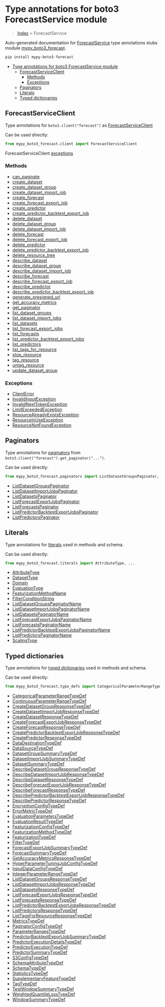 # Type annotations for boto3 ForecastService module

> [Index](..) > ForecastService

Auto-generated documentation for
[ForecastService](https://boto3.amazonaws.com/v1/documentation/api/latest/reference/services/forecast.html#ForecastService)
type annotations stubs module
[mypy_boto3_forecast](https://pypi.org/project/mypy-boto3-forecast/).

```bash
pip install mypy-boto3-forecast
```

- [Type annotations for boto3 ForecastService module](#type-annotations-for-boto3-forecastservice-module)
  - [ForecastServiceClient](#forecastserviceclient)
    - [Methods](#methods)
    - [Exceptions](#exceptions)
  - [Paginators](#paginators)
  - [Literals](#literals)
  - [Typed dictionaries](#typed-dictionaries)

## ForecastServiceClient

Type annotations for `boto3.client("forecast")` as
[ForecastServiceClient](./client.md)

Can be used directly:

```python
from mypy_boto3_forecast.client import ForecastServiceClient
```

ForecastServiceClient [exceptions](./client.md#exceptions)

### Methods

- [can_paginate](./client.md#can-paginate)
- [create_dataset](./client.md#create-dataset)
- [create_dataset_group](./client.md#create-dataset-group)
- [create_dataset_import_job](./client.md#create-dataset-import-job)
- [create_forecast](./client.md#create-forecast)
- [create_forecast_export_job](./client.md#create-forecast-export-job)
- [create_predictor](./client.md#create-predictor)
- [create_predictor_backtest_export_job](./client.md#create-predictor-backtest-export-job)
- [delete_dataset](./client.md#delete-dataset)
- [delete_dataset_group](./client.md#delete-dataset-group)
- [delete_dataset_import_job](./client.md#delete-dataset-import-job)
- [delete_forecast](./client.md#delete-forecast)
- [delete_forecast_export_job](./client.md#delete-forecast-export-job)
- [delete_predictor](./client.md#delete-predictor)
- [delete_predictor_backtest_export_job](./client.md#delete-predictor-backtest-export-job)
- [delete_resource_tree](./client.md#delete-resource-tree)
- [describe_dataset](./client.md#describe-dataset)
- [describe_dataset_group](./client.md#describe-dataset-group)
- [describe_dataset_import_job](./client.md#describe-dataset-import-job)
- [describe_forecast](./client.md#describe-forecast)
- [describe_forecast_export_job](./client.md#describe-forecast-export-job)
- [describe_predictor](./client.md#describe-predictor)
- [describe_predictor_backtest_export_job](./client.md#describe-predictor-backtest-export-job)
- [generate_presigned_url](./client.md#generate-presigned-url)
- [get_accuracy_metrics](./client.md#get-accuracy-metrics)
- [get_paginator](./client.md#get-paginator)
- [list_dataset_groups](./client.md#list-dataset-groups)
- [list_dataset_import_jobs](./client.md#list-dataset-import-jobs)
- [list_datasets](./client.md#list-datasets)
- [list_forecast_export_jobs](./client.md#list-forecast-export-jobs)
- [list_forecasts](./client.md#list-forecasts)
- [list_predictor_backtest_export_jobs](./client.md#list-predictor-backtest-export-jobs)
- [list_predictors](./client.md#list-predictors)
- [list_tags_for_resource](./client.md#list-tags-for-resource)
- [stop_resource](./client.md#stop-resource)
- [tag_resource](./client.md#tag-resource)
- [untag_resource](./client.md#untag-resource)
- [update_dataset_group](./client.md#update-dataset-group)

### Exceptions

- [ClientError](./client.md#clienterror)
- [InvalidInputException](./client.md#invalidinputexception)
- [InvalidNextTokenException](./client.md#invalidnexttokenexception)
- [LimitExceededException](./client.md#limitexceededexception)
- [ResourceAlreadyExistsException](./client.md#resourcealreadyexistsexception)
- [ResourceInUseException](./client.md#resourceinuseexception)
- [ResourceNotFoundException](./client.md#resourcenotfoundexception)

## Paginators

Type annotations for [paginators](./paginators.md) from
`boto3.client("forecast").get_paginator("...")`.

Can be used directly:

```python
from mypy_boto3_forecast.paginators import ListDatasetGroupsPaginator, ...
```

- [ListDatasetGroupsPaginator](./paginators.md#listdatasetgroupspaginator)
- [ListDatasetImportJobsPaginator](./paginators.md#listdatasetimportjobspaginator)
- [ListDatasetsPaginator](./paginators.md#listdatasetspaginator)
- [ListForecastExportJobsPaginator](./paginators.md#listforecastexportjobspaginator)
- [ListForecastsPaginator](./paginators.md#listforecastspaginator)
- [ListPredictorBacktestExportJobsPaginator](./paginators.md#listpredictorbacktestexportjobspaginator)
- [ListPredictorsPaginator](./paginators.md#listpredictorspaginator)

## Literals

Type annotations for [literals](./literals.md) used in methods and schema.

Can be used directly:

```python
from mypy_boto3_forecast.literals import AttributeType, ...
```

- [AttributeType](./literals.md#attributetype)
- [DatasetType](./literals.md#datasettype)
- [Domain](./literals.md#domain)
- [EvaluationType](./literals.md#evaluationtype)
- [FeaturizationMethodName](./literals.md#featurizationmethodname)
- [FilterConditionString](./literals.md#filterconditionstring)
- [ListDatasetGroupsPaginatorName](./literals.md#listdatasetgroupspaginatorname)
- [ListDatasetImportJobsPaginatorName](./literals.md#listdatasetimportjobspaginatorname)
- [ListDatasetsPaginatorName](./literals.md#listdatasetspaginatorname)
- [ListForecastExportJobsPaginatorName](./literals.md#listforecastexportjobspaginatorname)
- [ListForecastsPaginatorName](./literals.md#listforecastspaginatorname)
- [ListPredictorBacktestExportJobsPaginatorName](./literals.md#listpredictorbacktestexportjobspaginatorname)
- [ListPredictorsPaginatorName](./literals.md#listpredictorspaginatorname)
- [ScalingType](./literals.md#scalingtype)

## Typed dictionaries

Type annotations for [typed dictionaries](./type_defs.md) used in methods and
schema.

Can be used directly:

```python
from mypy_boto3_forecast.type_defs import CategoricalParameterRangeTypeDef, ...
```

- [CategoricalParameterRangeTypeDef](./type_defs.md#categoricalparameterrangetypedef)
- [ContinuousParameterRangeTypeDef](./type_defs.md#continuousparameterrangetypedef)
- [CreateDatasetGroupResponseTypeDef](./type_defs.md#createdatasetgroupresponsetypedef)
- [CreateDatasetImportJobResponseTypeDef](./type_defs.md#createdatasetimportjobresponsetypedef)
- [CreateDatasetResponseTypeDef](./type_defs.md#createdatasetresponsetypedef)
- [CreateForecastExportJobResponseTypeDef](./type_defs.md#createforecastexportjobresponsetypedef)
- [CreateForecastResponseTypeDef](./type_defs.md#createforecastresponsetypedef)
- [CreatePredictorBacktestExportJobResponseTypeDef](./type_defs.md#createpredictorbacktestexportjobresponsetypedef)
- [CreatePredictorResponseTypeDef](./type_defs.md#createpredictorresponsetypedef)
- [DataDestinationTypeDef](./type_defs.md#datadestinationtypedef)
- [DataSourceTypeDef](./type_defs.md#datasourcetypedef)
- [DatasetGroupSummaryTypeDef](./type_defs.md#datasetgroupsummarytypedef)
- [DatasetImportJobSummaryTypeDef](./type_defs.md#datasetimportjobsummarytypedef)
- [DatasetSummaryTypeDef](./type_defs.md#datasetsummarytypedef)
- [DescribeDatasetGroupResponseTypeDef](./type_defs.md#describedatasetgroupresponsetypedef)
- [DescribeDatasetImportJobResponseTypeDef](./type_defs.md#describedatasetimportjobresponsetypedef)
- [DescribeDatasetResponseTypeDef](./type_defs.md#describedatasetresponsetypedef)
- [DescribeForecastExportJobResponseTypeDef](./type_defs.md#describeforecastexportjobresponsetypedef)
- [DescribeForecastResponseTypeDef](./type_defs.md#describeforecastresponsetypedef)
- [DescribePredictorBacktestExportJobResponseTypeDef](./type_defs.md#describepredictorbacktestexportjobresponsetypedef)
- [DescribePredictorResponseTypeDef](./type_defs.md#describepredictorresponsetypedef)
- [EncryptionConfigTypeDef](./type_defs.md#encryptionconfigtypedef)
- [ErrorMetricTypeDef](./type_defs.md#errormetrictypedef)
- [EvaluationParametersTypeDef](./type_defs.md#evaluationparameterstypedef)
- [EvaluationResultTypeDef](./type_defs.md#evaluationresulttypedef)
- [FeaturizationConfigTypeDef](./type_defs.md#featurizationconfigtypedef)
- [FeaturizationMethodTypeDef](./type_defs.md#featurizationmethodtypedef)
- [FeaturizationTypeDef](./type_defs.md#featurizationtypedef)
- [FilterTypeDef](./type_defs.md#filtertypedef)
- [ForecastExportJobSummaryTypeDef](./type_defs.md#forecastexportjobsummarytypedef)
- [ForecastSummaryTypeDef](./type_defs.md#forecastsummarytypedef)
- [GetAccuracyMetricsResponseTypeDef](./type_defs.md#getaccuracymetricsresponsetypedef)
- [HyperParameterTuningJobConfigTypeDef](./type_defs.md#hyperparametertuningjobconfigtypedef)
- [InputDataConfigTypeDef](./type_defs.md#inputdataconfigtypedef)
- [IntegerParameterRangeTypeDef](./type_defs.md#integerparameterrangetypedef)
- [ListDatasetGroupsResponseTypeDef](./type_defs.md#listdatasetgroupsresponsetypedef)
- [ListDatasetImportJobsResponseTypeDef](./type_defs.md#listdatasetimportjobsresponsetypedef)
- [ListDatasetsResponseTypeDef](./type_defs.md#listdatasetsresponsetypedef)
- [ListForecastExportJobsResponseTypeDef](./type_defs.md#listforecastexportjobsresponsetypedef)
- [ListForecastsResponseTypeDef](./type_defs.md#listforecastsresponsetypedef)
- [ListPredictorBacktestExportJobsResponseTypeDef](./type_defs.md#listpredictorbacktestexportjobsresponsetypedef)
- [ListPredictorsResponseTypeDef](./type_defs.md#listpredictorsresponsetypedef)
- [ListTagsForResourceResponseTypeDef](./type_defs.md#listtagsforresourceresponsetypedef)
- [MetricsTypeDef](./type_defs.md#metricstypedef)
- [PaginatorConfigTypeDef](./type_defs.md#paginatorconfigtypedef)
- [ParameterRangesTypeDef](./type_defs.md#parameterrangestypedef)
- [PredictorBacktestExportJobSummaryTypeDef](./type_defs.md#predictorbacktestexportjobsummarytypedef)
- [PredictorExecutionDetailsTypeDef](./type_defs.md#predictorexecutiondetailstypedef)
- [PredictorExecutionTypeDef](./type_defs.md#predictorexecutiontypedef)
- [PredictorSummaryTypeDef](./type_defs.md#predictorsummarytypedef)
- [S3ConfigTypeDef](./type_defs.md#s3configtypedef)
- [SchemaAttributeTypeDef](./type_defs.md#schemaattributetypedef)
- [SchemaTypeDef](./type_defs.md#schematypedef)
- [StatisticsTypeDef](./type_defs.md#statisticstypedef)
- [SupplementaryFeatureTypeDef](./type_defs.md#supplementaryfeaturetypedef)
- [TagTypeDef](./type_defs.md#tagtypedef)
- [TestWindowSummaryTypeDef](./type_defs.md#testwindowsummarytypedef)
- [WeightedQuantileLossTypeDef](./type_defs.md#weightedquantilelosstypedef)
- [WindowSummaryTypeDef](./type_defs.md#windowsummarytypedef)
